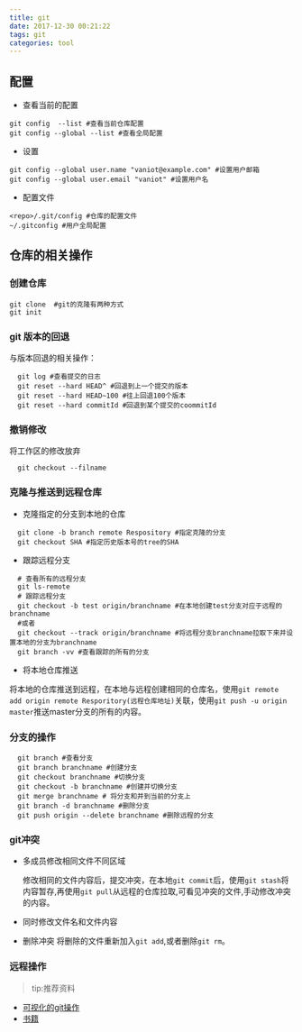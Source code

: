 ```yaml
---
title: git
date: 2017-12-30 00:21:22
tags: git
categories: tool
---
```

## 配置
 - 查看当前的配置
 ```shell
 git config  --list #查看当前仓库配置
 git config --global --list #查看全局配置
 ```
 - 设置
 ```shell
 git config --global user.name "vaniot@example.com" #设置用户邮箱
 git config --global user.email "vaniot" #设置用户名
 ```
 - 配置文件
 ```shell
 <repo>/.git/config #仓库的配置文件
 ~/.gitconfig #用户全局配置
 ```
## 仓库的相关操作
### 创建仓库
  ```shell
  git clone  #git的克隆有两种方式
  git init 
  ```
### git 版本的回退
  与版本回退的相关操作：
  ```shell
    git log #查看提交的日志
    git reset --hard HEAD^ #回退到上一个提交的版本
    git reset --hard HEAD~100 #往上回退100个版本
    git reset --hard commitId #回退到某个提交的coommitId
  ```
   <!--more-->
### 撤销修改
  将工作区的修改放弃
  ```shell
    git checkout --filname
  ```
### 克隆与推送到远程仓库
  - 克隆指定的分支到本地的仓库
  ```shell
    git clone -b branch remote Respository #指定克隆的分支
    git checkout SHA #指定历史版本号的tree的SHA
  ```
  - 跟踪远程分支
  ```shell
    # 查看所有的远程分支
    git ls-remote
    # 跟踪远程分支
    git checkout -b test origin/branchname #在本地创建test分支对应于远程的branchname
    #或者
    git checkout --track origin/branchname #将远程分支branchname拉取下来并设置本地的分支为branchname
    git branch -vv #查看跟踪的所有的分支
  ```
  - 将本地仓库推送
  
  将本地的仓库推送到远程，在本地与远程创建相同的仓库名，使用`git remote add origin remote Resporitory(远程仓库地址)`关联，使用`git push -u origin master`推送master分支的所有的内容。

### 分支的操作
  ```shell
    git branch #查看分支
    git branch branchname #创建分支
    git checkout branchname #切换分支
    git checkout -b branchname #创建并切换分支
    git merge branchname # 将分支和并到当前的分支上
    git branch -d branchname #删除分支
    git push origin --delete branchname #删除远程的分支
  ```
### git冲突
  - 多成员修改相同文件不同区域

    修改相同的文件内容后，提交冲突，在本地`git commit`后，使用`git stash`将内容暂存,再使用`git pull`从远程的仓库拉取,可看见冲突的文件,手动修改冲突的内容。
  - 同时修改文件名和文件内容
  - 删除冲突
    将删除的文件重新加入`git add`,或者删除`git rm`。
### 远程操作


> tip:推荐资料

- [可视化的git操作](https://learngitbranching.js.org/)
- [书籍](https://progit.bootcss.com/)